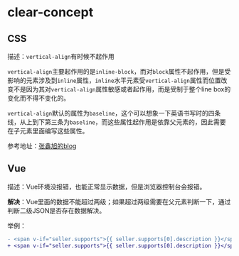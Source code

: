 # clear-concept

## CSS

描述：`vertical-align`有时候不起作用

`vertical-align`主要起作用的是`inline-block`，而对`block`属性不起作用，但是受影响的元素涉及到`inline`属性，`inline`水平元素受`vertical-align`属性而位置改变不是因为其对`vertical-align`属性敏感或者起作用，而是受制于整个line box的变化而不得不变化的。

`vertical-align`默认的属性为`baseline`，这个可以想象一下英语书写时的四条线，从上到下第三条为`baseline`，而这些属性起作用是依靠父元素的，因此需要在子元素里面编写这些属性。

参考地址：[张鑫旭的blog](https://www.zhangxinxu.com/wordpress/2010/05/%E6%88%91%E5%AF%B9css-vertical-align%E7%9A%84%E4%B8%80%E4%BA%9B%E7%90%86%E8%A7%A3%E4%B8%8E%E8%AE%A4%E8%AF%86%EF%BC%88%E4%B8%80%EF%BC%89/)

## Vue

描述：Vue环境没报错，也能正常显示数据，但是浏览器控制台会报错。

**解决**：Vue里面的数据不能超过两级；如果超过两级需要在父元素判断一下，通过判断二级JSON是否存在数据解决。

举例：

```diff 
- <span v-if="seller.supports">{{ seller.supports[0].description }}</span>
+ <span v-if="seller.supports">{{ seller.supports[0].description }}</span>
```

